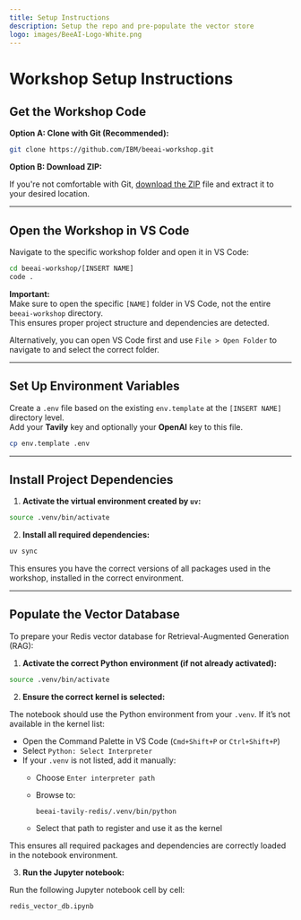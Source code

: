 ```yaml
---
title: Setup Instructions
description: Setup the repo and pre-populate the vector store
logo: images/BeeAI-Logo-White.png
---
```


# Workshop Setup Instructions

## Get the Workshop Code

**Option A: Clone with Git (Recommended):**

```bash
git clone https://github.com/IBM/beeai-workshop.git
```

**Option B: Download ZIP:**

If you're not comfortable with Git, [download the ZIP](https://github.com/IBM/beeai-workshop/archive/refs/heads/main.zip) file and extract it to your desired location.

---

## Open the Workshop in VS Code

Navigate to the specific workshop folder and open it in VS Code:

```bash
cd beeai-workshop/[INSERT NAME]
code .
```

**Important:**  
Make sure to open the specific `[NAME]` folder in VS Code, not the entire `beeai-workshop` directory.  
This ensures proper project structure and dependencies are detected.

Alternatively, you can open VS Code first and use `File > Open Folder` to navigate to and select the correct folder.

---

## Set Up Environment Variables

Create a `.env` file based on the existing `env.template` at the `[INSERT NAME]` directory level.  
Add your **Tavily** key and optionally your **OpenAI** key to this file.

```bash
cp env.template .env
```

---

## Install Project Dependencies

1. **Activate the virtual environment created by `uv`:**

```bash
source .venv/bin/activate
```

2. **Install all required dependencies:**

```bash
uv sync
```

This ensures you have the correct versions of all packages used in the workshop, installed in the correct environment.

---

## Populate the Vector Database

To prepare your Redis vector database for Retrieval-Augmented Generation (RAG):

1. **Activate the correct Python environment (if not already activated):**

```bash
source .venv/bin/activate
```

2. **Ensure the correct kernel is selected:**

The notebook should use the Python environment from your `.venv`. If it’s not available in the kernel list:

- Open the Command Palette in VS Code (`Cmd+Shift+P` or `Ctrl+Shift+P`)
- Select `Python: Select Interpreter`
- If your `.venv` is not listed, add it manually:
  - Choose `Enter interpreter path`
  - Browse to:

    ```text
    beeai-tavily-redis/.venv/bin/python
    ```

  - Select that path to register and use it as the kernel

This ensures all required packages and dependencies are correctly loaded in the notebook environment.

3. **Run the Jupyter notebook:**

Run the following Jupyter notebook cell by cell:

```bash
redis_vector_db.ipynb
```
